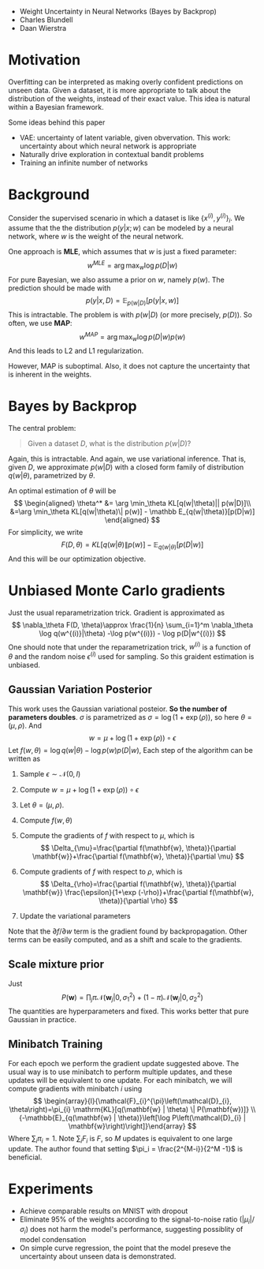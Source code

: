 * Weight Uncertainty in Neural Networks (Bayes by Backprop)
* Charles Blundell
* Daan Wierstra

# Motivation

Overfitting can be interpreted as making overly confident predictions on unseen data. Given a dataset, it is more appropriate to talk about the distribution of the weights, instead of their exact value. This idea is natural within a Bayesian framework.

Some ideas behind this paper

* VAE: uncertainty of latent variable, given obvervation. This work: uncertainty about which neural network is appropriate
* Naturally drive exploration in contextual bandit problems
* Training an infinite number of networks

# Background

Consider the supervised scenario in which a dataset is like $\{x^{(i)}, y^{(i)}\}_i$. We assume that the the distribution $p(y|x; w)$ can be modeled by a neural network, where $w$ is the weight of the neural network. 

One approach is **MLE**, which assumes that $w$ is just a fixed parameter:
$$
w^{MLE} = \arg \max_w\log p(D|w)
$$
For pure Bayesian, we also assume a prior on $w$, namely $p(w)$. The prediction should be made with
$$
p(y|x, D) = \mathbb E_{p(w|D)}[p(y|x, w)]
$$
This is intractable. The problem is with $p(w|D)$ (or more precisely, $p(D)$). So often, we use **MAP**:
$$
w^{MAP} = \arg\max_w \log p(D|w)p(w)
$$
And this leads to L2 and L1 regularization.

However, MAP is suboptimal. Also, it does not capture the uncertainty that is inherent in the weights.

# Bayes by Backprop

The central problem:

> Given a dataset $D$, what is the distribution $p(w|D)$?

Again, this is intractable. And again, we use variational inference. That is, given $D$, we approximate $p(w|D)$ with a closed form family of distribution $q(w|\theta)$, parametrized by $\theta$. 

An optimal estimation of $\theta$ will be 
$$
\begin{aligned}
\theta^*  &= \arg \min_\theta KL[q(w|\theta)|| p(w|D)]\\
&=\arg \min_\theta KL[q(w|\theta)\| p(w)] - \mathbb E_{q(w|\theta)}[p(D|w)]
\end{aligned}
$$
For simplicity, we write
$$
F(D, \theta)= KL[q(w|\theta)\| p(w)] - \mathbb E_{q(w|\theta)}[p(D|w)]
$$
And this will be our optimization objective.

# Unbiased Monte Carlo gradients

Just the usual reparametrization trick. Gradient is approximated as
$$
\nabla_\theta F(D, \theta)\approx \frac{1}{n} \sum_{i=1}^m \nabla_\theta \log q(w^{(i)}|\theta) -\log p(w^{(i)}) - \log p(D|w^{(i)})
$$
One should note that under the reparametrization trick, $w^{(i)}$ is a function of $\theta$ and the random noise $\epsilon^{(i)}$ used for sampling. So this graident estimation is unbiased.

## Gaussian Variation Posterior

This work uses the Gaussian variational posteior. **So the number of parameters doubles**. $\sigma$ is parametrized as $\sigma = \log (1 + \exp (\rho))$, so here $\theta = (\mu, \rho)$. And
$$
w = \mu + \log (1 + \exp (\rho)) \circ \epsilon
$$
Let $f(w, \theta) = \log q(w|\theta) - \log p(w) p(D|w)$, Each step of the algorithm can be written as

1. Sample $\epsilon\sim \mathcal N(0, I)$ 

2. Compute $w = \mu + \log (1 + \exp(\rho ))\circ \epsilon$

3. Let $\theta = (\mu, \rho)$.

4. Compute $f(w, \theta)$

5. Compute the gradients of $f$ with respect to $\mu$, which is
   $$
   \Delta_{\mu}=\frac{\partial f(\mathbf{w}, \theta)}{\partial \mathbf{w}}+\frac{\partial f(\mathbf{w}, \theta)}{\partial \mu}
   $$

6. Compute gradients of $f$ with respect to $\rho$, which is
   $$
   \Delta_{\rho}=\frac{\partial f(\mathbf{w}, \theta)}{\partial \mathbf{w}} \frac{\epsilon}{1+\exp (-\rho)}+\frac{\partial f(\mathbf{w}, \theta)}{\partial \rho}
   $$

7. Update the variational parameters

Note that the $\partial f/\partial w$ term is the gradient found by backpropagation. Other terms can be easily computed, and as a shift and scale to the gradients.

## Scale mixture prior

Just
$$
P(\mathbf{w})=\prod_{j} \pi \mathcal{N}\left(\mathbf{w}_{j} | 0, \sigma_{1}^{2}\right)+(1-\pi) \mathcal{N}\left(\mathbf{w}_{j} | 0, \sigma_{2}^{2}\right)
$$
The quantities are hyperparameters and fixed. This works better that pure Gaussian in practice.

## Minibatch Training

For each epoch we perform the gradient update suggested above. The usual way is to use minibatch to perform multiple updates, and these updates will be equivalent to one update. For each minibatch, we will compute gradients with minibatch $i$ using
$$
\begin{array}{l}{\mathcal{F}_{i}^{\pi}\left(\mathcal{D}_{i}, \theta\right)=\pi_{i} \mathrm{KL}[q(\mathbf{w} | \theta) \| P(\mathbf{w})]} \\ {-\mathbb{E}_{q(\mathbf{w} | \theta)}\left[\log P\left(\mathcal{D}_{i} | \mathbf{w}\right)\right]}\end{array}
$$
Where $\sum_i\pi_i = 1$. Note $\sum_i F_i$ is $F$, so $M$ updates is equivalent to one large update. The author found that setting $\pi_i  = \frac{2^{M-i}}{2^M -1}$ is beneficial.

# Experiments

* Achieve comparable results on MNIST with dropout
* Eliminate $95\%$ of the weights according to the signal-to-noise ratio $(|\mu_i| /\sigma_i)$ does not harm the model's performance, suggesting possiblity of model condensation
* On simple curve regression, the point that the model preseve the uncertainty about unseen data is demonstrated.

























